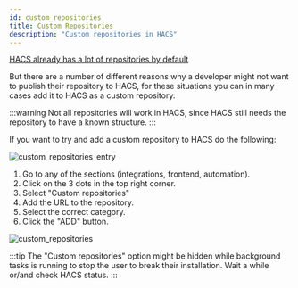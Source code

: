 ```yaml
---
id: custom_repositories
title: Custom Repositories
description: "Custom repositories in HACS"
---
```


[HACS already has a lot of repositories by default](https://hacs.xyz/default_repositories)

But there are a number of different reasons why a developer might not want to publish their repository to HACS, for these situations you can in many cases add it to HACS as a custom repository.

:::warning
Not all repositories will work in HACS, since HACS still needs the repository to have a known structure.
:::

If you want to try and add a custom repository to HACS do the following:

![custom_repositories_entry](/img/custom_repositories_entry.png)

1. Go to any of the sections (integrations, frontend, automation).
1. Click on the 3 dots in the top right corner.
1. Select "Custom repositories"
1. Add the URL to the repository.
1. Select the correct category.
1. Click the "ADD" button.

![custom_repositories](/img/custom_repositories.png)


:::tip
The "Custom repositories" option might be hidden while background tasks is running to stop the user to break their installation. Wait a while or/and check HACS status. 
:::
